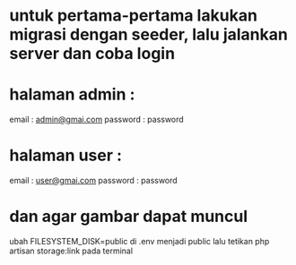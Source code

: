 # untuk pertama-pertama lakukan migrasi dengan seeder, lalu jalankan server dan coba login

# halaman admin :
email : admin@gmai.com
password : password

# halaman user :
email : user@gmai.com
password : password

# dan agar gambar dapat muncul 
ubah FILESYSTEM_DISK=public di .env menjadi public
lalu tetikan php artisan storage:link pada terminal


